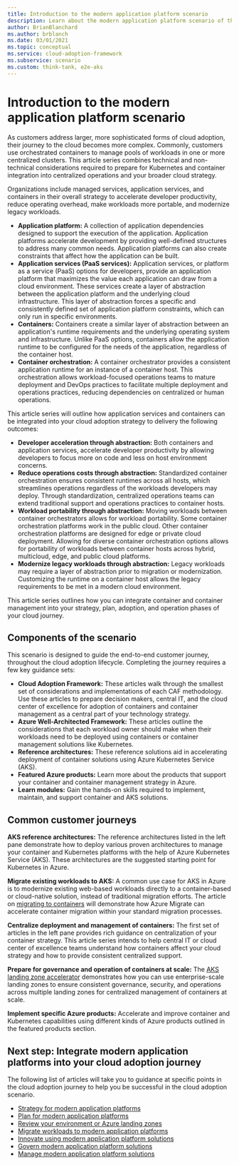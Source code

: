 ```yaml
---
title: Introduction to the modern application platform scenario
description: Learn about the modern application platform scenario of the Cloud Adoption Framework.
author: BrianBlanchard
ms.author: brblanch
ms.date: 03/01/2021
ms.topic: conceptual
ms.service: cloud-adoption-framework
ms.subservice: scenario
ms.custom: think-tank, e2e-aks
---
```


# Introduction to the modern application platform scenario

As customers address larger, more sophisticated forms of cloud adoption, their journey to the cloud becomes more complex. Commonly, customers use orchestrated containers to manage pools of workloads in one or more centralized clusters. This article series combines technical and non-technical considerations required to prepare for Kubernetes and container integration into centralized operations and your broader cloud strategy.

Organizations include managed services, application services, and containers in their overall strategy to accelerate developer productivity, reduce operating overhead, make workloads more portable, and modernize legacy workloads.

- **Application platform:** A collection of application dependencies designed to support the execution of the application. Application platforms accelerate development by providing well-defined structures to address many common needs. Application platforms can also create constraints that affect how the application can be built.
- **Application services (PaaS services):** Application services, or platform as a service (PaaS) options for developers, provide an application platform that maximizes the value each application can draw from a cloud environment. These services create a layer of abstraction between the application platform and the underlying cloud infrastructure. This layer of abstraction forces a specific and consistently defined set of application platform constraints, which can only run in specific environments.
- **Containers:** Containers create a similar layer of abstraction between an application's runtime requirements and the underlying operating system and infrastructure. Unlike PaaS options, containers allow the application runtime to be configured for the needs of the application, regardless of the container host.
- **Container orchestration:** A container orchestrator provides a consistent application runtime for an instance of a container host. This orchestration allows workload-focused operations teams to mature deployment and DevOps practices to facilitate multiple deployment and operations practices, reducing dependencies on centralized or human operations.

This article series will outline how application services and containers can be integrated into your cloud adoption strategy to delivery the following outcomes:

- **Developer acceleration through abstraction:** Both containers and application services, accelerate developer productivity by allowing developers to focus more on code and less on host environment concerns.
- **Reduce operations costs through abstraction:** Standardized container orchestration ensures consistent runtimes across all hosts, which streamlines operations regardless of the workloads developers may deploy. Through standardization, centralized operations teams can extend traditional support and operations practices to container hosts.
- **Workload portability through abstraction:** Moving workloads between container orchestrators allows for workload portability. Some container orchestration platforms work in the public cloud. Other container orchestration platforms are designed for edge or private cloud deployment. Allowing for diverse container orchestration options allows for portability of workloads between container hosts across hybrid, multicloud, edge, and public cloud platforms.
- **Modernize legacy workloads through abstraction:** Legacy workloads may require a layer of abstraction prior to migration or modernization. Customizing the runtime on a container host allows the legacy requirements to be met in a modern cloud environment.

This article series outlines how you can integrate container and container management into your strategy, plan, adoption, and operation phases of your cloud journey.

## Components of the scenario

This scenario is designed to guide the end-to-end customer journey, throughout the cloud adoption lifecycle. Completing the journey requires a few key guidance sets:

- **Cloud Adoption Framework:** These articles walk through the smallest set of considerations and implementations of each CAF methodology. Use these articles to prepare decision makers, central IT, and the cloud center of excellence for adoption of containers and container management as a central part of your technology strategy.
- **Azure Well-Architected Framework:** These articles outline the considerations that each workload owner should make when their workloads need to be deployed using containers or container management solutions like Kubernetes.
- **Reference architectures:** These reference solutions aid in accelerating deployment of container solutions using Azure Kubernetes Service (AKS).
- **Featured Azure products:** Learn more about the products that support your container and container management strategy in Azure.
- **Learn modules:** Gain the hands-on skills required to implement, maintain, and support container and AKS solutions.

## Common customer journeys

**AKS reference architectures:** The reference architectures listed in the left pane demonstrate how to deploy various proven architectures to manage your container and Kubernetes platforms with the help of Azure Kubernetes Service (AKS). These architectures are the suggested starting point for Kubernetes in Azure.

**Migrate existing workloads to AKS:** A common use case for AKS in Azure is to modernize existing web-based workloads directly to a container-based or cloud-native solution, instead of traditional migration efforts. The article on [migrating to containers](./migrate.md) will demonstrate how Azure Migrate can accelerate container migration within your standard migration processes.

**Centralize deployment and management of containers:** The first set of articles in the left pane provides rich guidance on centralization of your container strategy. This article series intends to help central IT or cloud center of excellence teams understand how containers affect your cloud strategy and how to provide consistent centralized support.

**Prepare for governance and operation of containers at scale:** The [AKS landing zone accelerator](./aks/landing-zone-accelerator.md) demonstrates how you can use enterprise-scale landing zones to ensure consistent governance, security, and operations across multiple landing zones for centralized management of containers at scale.

**Implement specific Azure products:** Accelerate and improve container and Kubernetes capabilities using different kinds of Azure products outlined in the featured products section.

## Next step: Integrate modern application platforms into your cloud adoption journey

The following list of articles will take you to guidance at specific points in the cloud adoption journey to help you be successful in the cloud adoption scenario.

- [Strategy for modern application platforms](./strategy.md)
- [Plan for modern application platforms](./plan.md)
- [Review your environment or Azure landing zones](./ready.md)
- [Migrate workloads to modern application platforms](./migrate.md)
- [Innovate using modern application platform solutions](./innovate.md)
- [Govern modern application platform solutions](./govern.md)
- [Manage modern application platform solutions](./manage.md)
